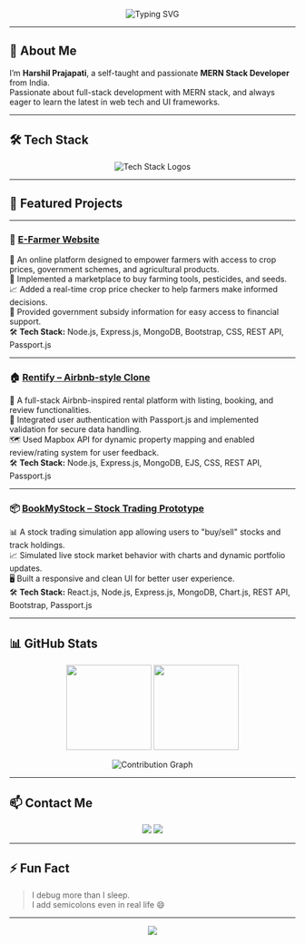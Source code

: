 <!-- Animated Typing Header -->
<p align="center">
  <img src="https://readme-typing-svg.herokuapp.com?font=Fira+Code&size=25&pause=1000&center=true&vCenter=true&width=700&lines=Hi+%F0%9F%91%8B%2C+I'm+Harshil+Prajapati;MERN+Stack+Developer+from+India;I+build+real-time+and+beautiful+web+apps" alt="Typing SVG" />
</p>


---

## 🚀 About Me

I’m **Harshil Prajapati**, a self-taught and passionate **MERN Stack Developer** from  India.  
Passionate about full-stack development with MERN stack, and always eager to learn the latest in web tech and UI frameworks.

---

## 🛠 Tech Stack

<p align="center">
  <img src="https://skillicons.dev/icons?i=js,html,css,react,nodejs,express,mongodb,mysql,tailwind,git,github,bootstrap,docker,kafka,figma&theme=dark" alt="Tech Stack Logos" />
</p>

---

## 🚀 Featured Projects

---

### 💬 [E-Farmer Website](https://github.com/harshil107108/E-farmer)
🌾 An online platform designed to empower farmers with access to crop prices, government schemes, and agricultural products.  
🛒 Implemented a marketplace to buy farming tools, pesticides, and seeds.  
📈 Added a real-time crop price checker to help farmers make informed decisions.  
📢 Provided government subsidy information for easy access to financial support.  
🛠️ **Tech Stack:** Node.js, Express.js, MongoDB, Bootstrap, CSS, REST API, Passport.js

---

### 🏠 [Rentify – Airbnb-style Clone](https://github.com/harshil107108/Rentify-Airbnb-Clone-)  
🏡 A full-stack Airbnb-inspired rental platform with listing, booking, and review functionalities.  
🔐 Integrated user authentication with Passport.js and implemented validation for secure data handling.  
🗺️ Used Mapbox API for dynamic property mapping and enabled review/rating system for user feedback.  
🛠️ **Tech Stack:** Node.js, Express.js, MongoDB, EJS, CSS, REST API, Passport.js

---

### 📦 [BookMyStock – Stock Trading Prototype](https://github.com/harshil107108/BookMyStock)  
📊 A stock trading simulation app allowing users to "buy/sell" stocks and track holdings.  
📈 Simulated live stock market behavior with charts and dynamic portfolio updates.  
🖥️ Built a responsive and clean UI for better user experience.  
🛠️ **Tech Stack:** React.js, Node.js, Express.js, MongoDB, Chart.js, REST API, Bootstrap, Passport.js

---

## 📊 GitHub Stats

<p align="center">
  <img src="https://github-readme-stats.vercel.app/api?username=harshil107108&show_icons=true&theme=tokyonight&hide_border=true" height="150" />
  <img src="https://github-readme-streak-stats.herokuapp.com?user=harshil107108&theme=tokyonight&hide_border=true" height="150" />
</p>

<p align="center">
  <img src="https://github-readme-activity-graph.vercel.app/graph?username=harshil107108&bg_color=0d1117&color=58a6ff&line=58a6ff&point=ffffff&area=true&hide_border=true" alt="Contribution Graph" />
</p>

---

## 📫 Contact Me

<p align="center">
  <a href="mailto:harshiltanwar62@gmail.com"><img src="https://img.shields.io/badge/Gmail-%23EA4335.svg?style=for-the-badge&logo=gmail&logoColor=white" /></a>
  <a href="https://github.com/harshil107108"><img src="https://img.shields.io/badge/GitHub-%2312100E.svg?style=for-the-badge&logo=github&logoColor=white" /></a>
  <!-- Optional: Add LinkedIn -->
</p>

---

## ⚡ Fun Fact

> I debug more than I sleep.  
> I add semicolons even in real life 😄

---

<p align="center">
  <img src="https://capsule-render.vercel.app/api?type=waving&color=gradient&height=100&section=footer" />
</p>
